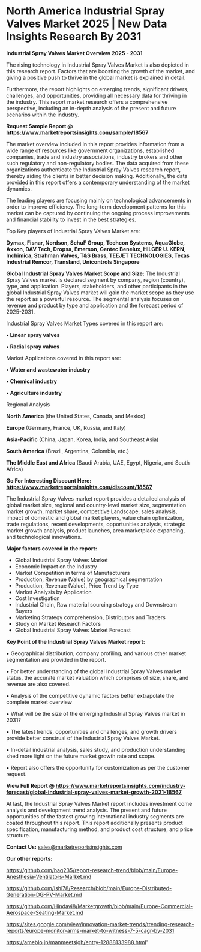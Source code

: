 # North America Industrial Spray Valves Market 2025 | New Data Insights Research By 2031

<Strong> Industrial Spray Valves Market Overview 2025 - 2031</strong>

The rising technology in Industrial Spray Valves Market is also depicted in this research report. Factors that are boosting the growth of the market, and giving a positive push to thrive in the global market is explained in detail.

Furthermore, the report highlights on emerging trends, significant drivers, challenges, and opportunities, providing all necessary data for thriving in the industry. This report market research offers a comprehensive perspective, including an in-depth analysis of the present and future scenarios within the industry.

<strong>Request Sample Report @ <a href=https://www.marketreportsinsights.com/sample/18567>https://www.marketreportsinsights.com/sample/18567</a></strong>

The market overview included in this report provides information from a wide range of resources like government organizations, established companies, trade and industry associations, industry brokers and other such regulatory and non-regulatory bodies. The data acquired from these organizations authenticate the Industrial Spray Valves research report, thereby aiding the clients in better decision making. Additionally, the data provided in this report offers a contemporary understanding of the market dynamics.

The leading players are focusing mainly on technological advancements in order to improve efficiency. The long-term development patterns for this market can be captured by continuing the ongoing process improvements and financial stability to invest in the best strategies.

Top Key players of Industrial Spray Valves Market are:

<strong>Dymax, Fisnar, Nordson, SchuF Group, Techcon Systems, AquaGlobe, Axxon, DAV Tech, Dropsa, Emerson, Gentec Benelux, HILGER U. KERN, Inchimica, Strahman Valves, T&S Brass, TEEJET TECHNOLOGIES, Texas Industrial Remcor, Transland, Unicontrols Singapore</strong>

<strong><b>Global Industrial Spray Valves Market Scope and Size:</b></strong>
The Industrial Spray Valves market is declared segment by company, region (country), type, and application. Players, stakeholders, and other participants in the global Industrial Spray Valves market will gain the market scope as they use the report as a powerful resource. The segmental analysis focuses on revenue and product by type and application and the forecast period of 2025-2031.

Industrial Spray Valves Market Types covered in this report are:

<strong>• Linear spray valves

• Radial spray valves</strong>

Market Applications covered in this report are:

<strong>• Water and wastewater industry

• Chemical industry

• Agriculture industry</strong> 

Regional Analysis

<strong>North America</strong> (the United States, Canada, and Mexico)

<strong>Europe</strong> (Germany, France, UK, Russia, and Italy)

<strong>Asia-Pacific</strong> (China, Japan, Korea, India, and Southeast Asia)

<strong>South America</strong> (Brazil, Argentina, Colombia, etc.)

<strong>The Middle East and Africa</strong> (Saudi Arabia, UAE, Egypt, Nigeria, and South Africa)

<strong>Go For Interesting Discount Here: <a href=https://www.marketreportsinsights.com/discount/18567>https://www.marketreportsinsights.com/discount/18567</a></strong>

The Industrial Spray Valves market report provides a detailed analysis of global market size, regional and country-level market size, segmentation market growth, market share, competitive Landscape, sales analysis, impact of domestic and global market players, value chain optimization, trade regulations, recent developments, opportunities analysis, strategic market growth analysis, product launches, area marketplace expanding, and technological innovations.

<strong><b>Major factors covered in the report:</b></strong>
<ul>
  <li>Global Industrial Spray Valves Market </li>
  <li>Economic Impact on the Industry</li>
  <li>Market Competition in terms of Manufacturers</li>
  <li>Production, Revenue (Value) by geographical segmentation</li>
  <li>Production, Revenue (Value), Price Trend by Type</li>
  <li>Market Analysis by Application</li>
  <li>Cost Investigation</li>
  <li>Industrial Chain, Raw material sourcing strategy and Downstream Buyers</li>
  <li>Marketing Strategy comprehension, Distributors and Traders</li>
  <li>Study on Market Research Factors</li>
  <li>Global Industrial Spray Valves Market Forecast</li>
</ul>

<strong><b>Key Point of the Industrial Spray Valves Market report:</b></strong>

• Geographical distribution, company profiling, and various other market segmentation are provided in the report.

• For better understanding of the global Industrial Spray Valves market status, the accurate market valuation which comprises of size, share, and revenue are also covered.

• Analysis of the competitive dynamic factors better extrapolate the complete market overview

• What will be the size of the emerging Industrial Spray Valves market in 2031?

• The latest trends, opportunities and challenges, and growth drivers provide better construal of the Industrial Spray Valves Market.

• In-detail industrial analysis, sales study, and production understanding shed more light on the future market growth rate and scope.

• Report also offers the opportunity for customization as per the customer request.

<strong><b>View Full Report @ <a href=https://www.marketreportsinsights.com/industry-forecast/global-industrial-spray-valves-market-growth-2021-18567>https://www.marketreportsinsights.com/industry-forecast/global-industrial-spray-valves-market-growth-2021-18567</a></b></strong>


At last, the Industrial Spray Valves Market report includes investment come analysis and development trend analysis. The present and future opportunities of the fastest growing international industry segments are coated throughout this report. This report additionally presents product specification, manufacturing method, and product cost structure, and price structure.

<strong>Contact Us:</strong>
sales@marketreportsinsights.com

<strong>Our other reports:</strong>

<a href=https://github.com/haq235/report-research-trend/blob/main/Europe-Anesthesia-Ventilators-Market.md>https://github.com/haq235/report-research-trend/blob/main/Europe-Anesthesia-Ventilators-Market.md</a>

<a href=https://github.com/Ishi78/Research/blob/main/Europe-Distributed-Generation-DG-PV-Market.md>https://github.com/Ishi78/Research/blob/main/Europe-Distributed-Generation-DG-PV-Market.md</a>

<a href=https://github.com/Hindavi8/Marketgrowth/blob/main/Europe-Commercial-Aerospace-Seating-Market.md>https://github.com/Hindavi8/Marketgrowth/blob/main/Europe-Commercial-Aerospace-Seating-Market.md</a>

<a href=https://sites.google.com/view/innovation-market-trends/trending-research-reports/europe-monitor-arms-market-to-witness-7-5-cagr-by-2031>https://sites.google.com/view/innovation-market-trends/trending-research-reports/europe-monitor-arms-market-to-witness-7-5-cagr-by-2031</a>

<a href=https://ameblo.jp/manmeetsigh/entry-12888133988.html>https://ameblo.jp/manmeetsigh/entry-12888133988.html</a>"
